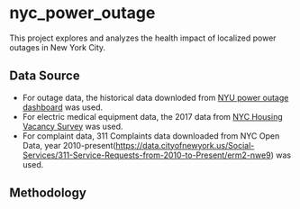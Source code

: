 # nyc_power_outage
This project explores and analyzes the health impact of localized power outages in New York City.

## Data Source
- For outage data, the historical data downloded from [NYU power outage dashboard](https://outagesnycserver.cusp.nyu.edu/outages) was used.
- For electric medical equipment data, the 2017 data from [NYC Housing Vacancy Survey](https://a816-dohbesp.nyc.gov/indicatorpublic/beta/data-explorer/climate/?id=2377#display=summary) was used.
- For complaint data, 311 Complaints data downloaded from NYC Open Data, year 2010-present(https://data.cityofnewyork.us/Social-Services/311-Service-Requests-from-2010-to-Present/erm2-nwe9) was used.

## Methodology

